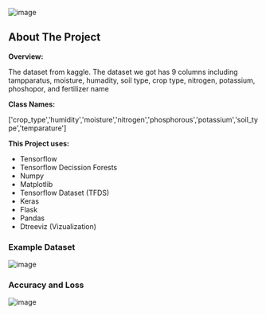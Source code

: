 ![image](https://drive.google.com/uc?export=view&id=1V8RtFLSSNECwaq0XTCFNwC9GBmxA3cq1)
## About The Project
<b>Overview:</b>
<p>The dataset from kaggle. The dataset we got has 9 columns including
tampparatus, moisture, humadity, soil type, crop type, nitrogen, potassium, phoshopor, and fertilizer name</p>

<b>Class Names:</b>
<p>['crop_type','humidity','moisture','nitrogen','phosphorous','potassium','soil_type','temparature']</p>

<b>This Project uses:</b>
- Tensorflow
- Tensorflow Decission Forests
- Numpy
- Matplotlib
- Tensorflow Dataset (TFDS)
- Keras
- Flask
- Pandas
- Dtreeviz (Vizualization)

### Example Dataset
![image](https://drive.google.com/uc?export=view&id=10Dw53nqUE4R-47GRrNqhX2kXYfSSeNrZ)

### Accuracy and Loss
![image](https://drive.google.com/uc?export=view&id=1T7W7I_3Nc2hPx6TP-qKvZaFrtZDmiwj4)

